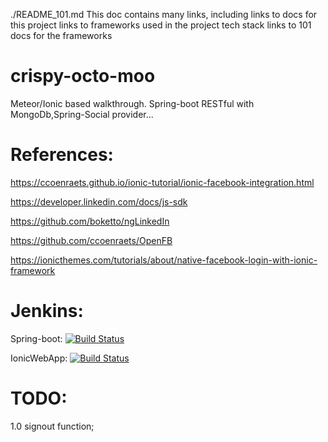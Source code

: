 ./README_101.md
    This doc contains many links, including
        links to docs for this project
        links to frameworks used in the project tech stack
        links to 101 docs for the frameworks

# crispy-octo-moo
Meteor/Ionic based walkthrough. Spring-boot RESTful with MongoDb,Spring-Social provider...

# References:

https://ccoenraets.github.io/ionic-tutorial/ionic-facebook-integration.html

https://developer.linkedin.com/docs/js-sdk

https://github.com/boketto/ngLinkedIn

https://github.com/ccoenraets/OpenFB

https://ionicthemes.com/tutorials/about/native-facebook-login-with-ionic-framework

# Jenkins:

Spring-boot: [![Build Status](http://ec2-54-218-63-45.us-west-2.compute.amazonaws.com:8080/job/DEV_Snap415_JavaSpringBoot/badge/icon)](http://ec2-54-218-63-45.us-west-2.compute.amazonaws.com:8080/job/DEV_Snap415_JavaSpringBoot/)

IonicWebApp: [![Build Status](http://ec2-54-218-63-45.us-west-2.compute.amazonaws.com:8080/job/DEV_Snap415_IonicWebApp/badge/icon)](http://ec2-54-218-63-45.us-west-2.compute.amazonaws.com:8080/job/DEV_Snap415_IonicWebApp/)

# TODO:

1.0 signout function;
